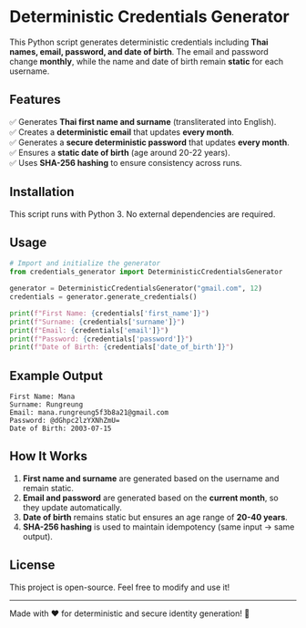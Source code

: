 # Deterministic Credentials Generator

This Python script generates deterministic credentials including **Thai names, email, password, and date of birth**. The email and password change **monthly**, while the name and date of birth remain **static** for each username.

## Features

✅ Generates **Thai first name and surname** (transliterated into English).  
✅ Creates a **deterministic email** that updates **every month**.  
✅ Generates a **secure deterministic password** that updates **every month**.  
✅ Ensures a **static date of birth** (age around 20-22 years).  
✅ Uses **SHA-256 hashing** to ensure consistency across runs.

## Installation

This script runs with Python 3. No external dependencies are required.

## Usage

```python
# Import and initialize the generator
from credentials_generator import DeterministicCredentialsGenerator

generator = DeterministicCredentialsGenerator("gmail.com", 12)
credentials = generator.generate_credentials()

print(f"First Name: {credentials['first_name']}")
print(f"Surname: {credentials['surname']}")
print(f"Email: {credentials['email']}")
print(f"Password: {credentials['password']}")
print(f"Date of Birth: {credentials['date_of_birth']}")
```

## Example Output

```
First Name: Mana
Surname: Rungreung
Email: mana.rungreung5f3b8a21@gmail.com
Password: @dGhpc2lzYXNhZmU=
Date of Birth: 2003-07-15
```

## How It Works

1. **First name and surname** are generated based on the username and remain static.
2. **Email and password** are generated based on the **current month**, so they update automatically.
3. **Date of birth** remains static but ensures an age range of **20-40 years**.
4. **SHA-256 hashing** is used to maintain idempotency (same input → same output).

## License

This project is open-source. Feel free to modify and use it!

---

Made with ❤️ for deterministic and secure identity generation! 🚀
